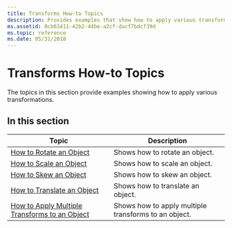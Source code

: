 ```yaml
---
title: Transforms How-to Topics
description: Provides examples that show how to apply various transforms to objects.
ms.assetid: 0cb63411-42b2-44be-a2cf-dacf7bdcf39d
ms.topic: reference
ms.date: 05/31/2018
---
```


# Transforms How-to Topics

The topics in this section provide examples showing how to apply various transformations.

## In this section



| Topic                                                                                            | Description                                                     |
|--------------------------------------------------------------------------------------------------|-----------------------------------------------------------------|
| [How to Rotate an Object](how-to-rotate.md)<br/>                                          | Shows how to rotate an object.<br/>                       |
| [How to Scale an Object](how-to-scale.md)<br/>                                            | Shows how to scale an object.<br/>                        |
| [How to Skew an Object](how-to-skew.md)<br/>                                              | Shows how to skew an object.<br/>                         |
| [How to Translate an Object](how-to-translate.md)<br/>                                    | Shows how to translate an object.<br/>                    |
| [How to Apply Multiple Transforms to an Object](how-to-apply-multiple-transforms.md)<br/> | Shows how to apply multiple transforms to an object.<br/> |



 

 

 





